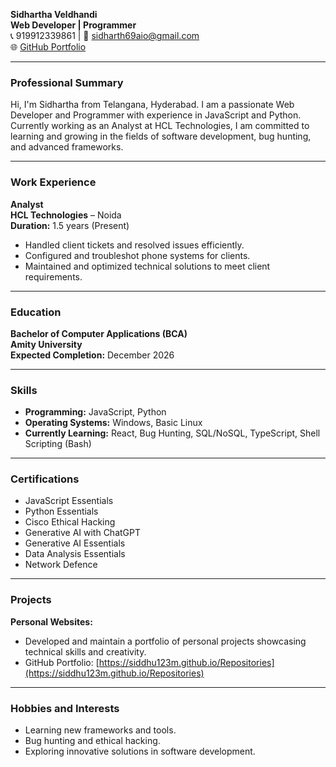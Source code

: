**Sidhartha Veldhandi**  
**Web Developer | Programmer**  
📞 919912339861 | 📧 sidharth69aio@gmail.com  
🌐 [GitHub Portfolio](https://siddhu123m.github.io/Repositories)  

---

### **Professional Summary**  
Hi, I'm Sidhartha from Telangana, Hyderabad. I am a passionate Web Developer and Programmer with experience in JavaScript and Python. Currently working as an Analyst at HCL Technologies, I am committed to learning and growing in the fields of software development, bug hunting, and advanced frameworks.  

---

### **Work Experience**  
**Analyst**  
**HCL Technologies** – Noida  
**Duration:** 1.5 years (Present)  
- Handled client tickets and resolved issues efficiently.  
- Configured and troubleshot phone systems for clients.  
- Maintained and optimized technical solutions to meet client requirements.  

---

### **Education**  
**Bachelor of Computer Applications (BCA)**  
**Amity University**  
**Expected Completion:** December 2026  

---

### **Skills**  
- **Programming:** JavaScript, Python  
- **Operating Systems:** Windows, Basic Linux  
- **Currently Learning:** React, Bug Hunting, SQL/NoSQL, TypeScript, Shell Scripting (Bash)  

---

### **Certifications**  
- JavaScript Essentials  
- Python Essentials  
- Cisco Ethical Hacking  
- Generative AI with ChatGPT  
- Generative AI Essentials  
- Data Analysis Essentials  
- Network Defence  

---

### **Projects**  
**Personal Websites:**  
- Developed and maintain a portfolio of personal projects showcasing technical skills and creativity.  
- GitHub Portfolio: [https://siddhu123m.github.io/Repositories](https://siddhu123m.github.io/Repositories)  

---

### **Hobbies and Interests**  
- Learning new frameworks and tools.  
- Bug hunting and ethical hacking.  
- Exploring innovative solutions in software development.  
